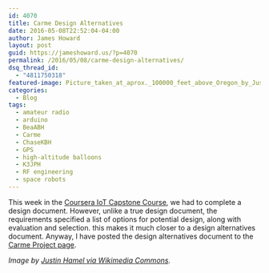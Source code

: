 ```yaml
---
id: 4070
title: Carme Design Alternatives
date: 2016-05-08T22:52:04-04:00
author: James Howard
layout: post
guid: https://jameshoward.us/?p=4070
permalink: /2016/05/08/carme-design-alternatives/
dsq_thread_id:
  - "4811750318"
featured-image: Picture_taken_at_aprox._100000_feet_above_Oregon_by_Justin_Hamel_and_Chris_Thompson-800x525.jpg
categories:
  - Blog
tags:
  - amateur radio
  - arduino
  - BeaABH
  - Carme
  - ChaseKBH
  - GPS
  - high-altitude balloons
  - K3JPH
  - RF engineering
  - space robots
---
```

This week in the [Coursera IoT Capstone Course](https://www.coursera.org/learn/internet-of-things-project/home/welcome), we had to complete a design document.  However, unlike a true design document, the requirements specified a list of options for potential design, along with evaluation and selection.  this makes it much closer to a design alternatives document.  Anyway, I have posted the design alternatives document to the [Carme Project page](https://jameshoward.us/projects/carme/).

_Image by [Justin Hamel via Wikimedia Commons](https://commons.wikimedia.org/wiki/File:Picture_taken_at_aprox._100,000_feet_above_Oregon_by_Justin_Hamel_and_Chris_Thompson.jpg)._
